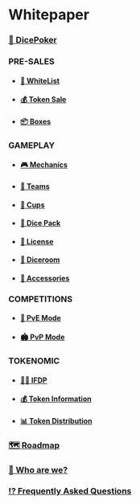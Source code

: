 # Whitepaper

### [🎲 DicePoker](presentation.md)

### **PRE-SALES**

- #### [📄 WhiteList](whitelist.md)

- #### [💰 Token Sale](tokensell.md)

- #### [📦 Boxes](box.md)

### **GAMEPLAY**

- #### [🎮 Mechanics](gameplay.md)

- #### [💎 Teams](diceteam.md)

- #### [🥃 Cups](dicecup.md)

- #### [🎲 Dice Pack](dicepack.md)

- #### [💎 License](gamelicence.md)

- #### [🎰 Diceroom](diceroom.md)

- #### [🧩 Accessories](accessories.md)

### **COMPETITIONS**

- #### [🤜 PvE Mode](dicerway.md)

- #### [🏟 PvP Mode](pvpmode.md)

### **TOKENOMIC**

- #### [👮🏻 IFDP](1oracle.md)

- #### [💰 Token Information](1infotoken.md)

- #### [📊 Token Distribution](1distributiontoken.md)

### [🗺 Roadmap](roadmap.md)

### [👥 Who are we?](whoweare.md)

### [⁉️ Frequently Asked Questions](faqs.md)
